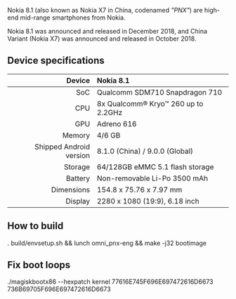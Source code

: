  Nokia 8.1 (also known as Nokia X7 in China, codenamed _"PNX"_) are high-end mid-range smartphones from Nokia.

Nokia 8.1 was announced and released in December 2018, and China Variant (Nokia X7) was announced and released in October 2018.

## Device specifications

| Device       |   Nokia 8.1                                     |
| -----------: | :---------------------------------------------- |
| SoC          | Qualcomm SDM710 Snapdragon 710                  |
| CPU          | 8x Qualcomm® Kryo™ 260 up to 2.2GHz             |
| GPU          | Adreno 616                                      |
| Memory       | 4/6 GB                                          |
| Shipped Android version | 8.1.0 (China) / 9.0.0 (Global)       |
| Storage      | 64/128GB eMMC 5.1 flash storage                 |
| Battery      | Non-removable Li-Po 3500 mAh                    |
| Dimensions   | 154.8 x 75.76 x 7.97 mm                         |
| Display      | 2280 x 1080 (19:9), 6.18 inch                   |


## How to build

. build/envsetup.sh && lunch omni_pnx-eng && make -j32 bootimage

## Fix boot loops

./magiskbootx86 --hexpatch kernel 77616E745F696E697472616D6673 736B69705F696E697472616D6673